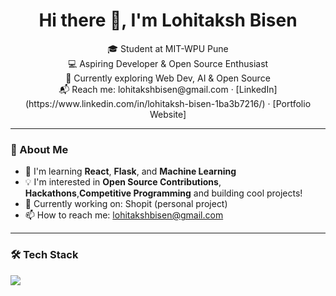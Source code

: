 <h1 align="center">Hi there 👋, I'm Lohitaksh Bisen</h1>

<p align="center">
🎓 Student at MIT-WPU Pune <br>
💻 Aspiring Developer & Open Source Enthusiast <br>
🚀 Currently exploring Web Dev, AI & Open Source <br>
📬 Reach me: lohitakshbisen@gmail.com · [LinkedIn](https://www.linkedin.com/in/lohitaksh-bisen-1ba3b7216/) · [Portfolio Website]
</p>

---

### 🚀 About Me
- 🌱 I'm learning **React**, **Flask**, and **Machine Learning**
- 💡 I'm interested in **Open Source Contributions**, **Hackathons**,**Competitive Programming** and building cool projects!
- 💼 Currently working on: Shopit (personal project)
- 📫 How to reach me: lohitakshbisen@gmail.com

---

### 🛠️ Tech Stack
<p>
  <img src="https://img.shields.io/badge
### LinkedIn
    <script src="https://platform.linkedin.com/badges/js/profile.js" async defer type="text/javascript"></script>

<!--
**lohitakshcodes/lohitakshcodes** is a ✨ _special_ ✨ repository because its `README.md` (this file) appears on your GitHub profile.

Here are some ideas to get you started:

- 🔭 I’m currently working on ...
- 🌱 I’m currently learning ...
- 👯 I’m looking to collaborate on ...
- 🤔 I’m looking for help with ...
- 💬 Ask me about ...
- 📫 How to reach me: ...
- 😄 Pronouns: ...
- ⚡ Fun fact: ...
-->
